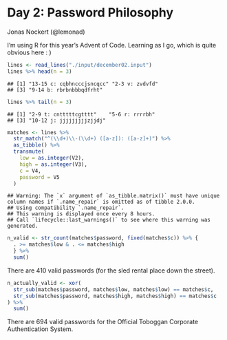 Day 2: Password Philosophy
================
Jonas Nockert (@lemonad)

I’m using R for this year’s Advent of Code. Learning as I go, which is
quite obvious here : )

``` r
lines <- read_lines("./input/december02.input")
lines %>% head(n = 3)
```

    ## [1] "13-15 c: cqbhncccjsncqcc" "2-3 v: zvdvfd"           
    ## [3] "9-14 b: rbrbnbbbqdfrht"

``` r
lines %>% tail(n = 3)
```

    ## [1] "2-9 t: cntttttcgtttt"    "5-6 r: rrrrbh"          
    ## [3] "10-12 j: jjjjjjjjjzjjdj"

``` r
matches <- lines %>%
  str_match("^(\\d+)\\-(\\d+) ([a-z]): ([a-z]+)") %>%
  as_tibble() %>%
  transmute(
    low = as.integer(V2),
    high = as.integer(V3),
    c = V4,
    password = V5
  )
```

    ## Warning: The `x` argument of `as_tibble.matrix()` must have unique column names if `.name_repair` is omitted as of tibble 2.0.0.
    ## Using compatibility `.name_repair`.
    ## This warning is displayed once every 8 hours.
    ## Call `lifecycle::last_warnings()` to see where this warning was generated.

``` r
n_valid <- str_count(matches$password, fixed(matches$c)) %>% {
  . >= matches$low & . <= matches$high
  } %>%
  sum()
```

There are 410 valid passwords (for the sled rental place down the
street).

``` r
n_actually_valid <- xor(
  str_sub(matches$password, matches$low, matches$low) == matches$c,
  str_sub(matches$password, matches$high, matches$high) == matches$c
) %>%
  sum()
```

There are 694 valid passwords for the Official Toboggan Corporate
Authentication System.
